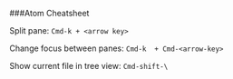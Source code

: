 ###Atom Cheatsheet

Split pane: `Cmd-k + <arrow key>`

Change focus between panes: `Cmd-k  + Cmd-<arrow-key>`

Show current file in tree view: `Cmd-shift-\`
